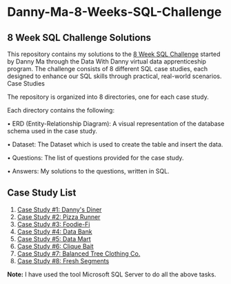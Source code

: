 # Danny-Ma-8-Weeks-SQL-Challenge

## **8 Week SQL Challenge Solutions**

This repository contains my solutions to the [8 Week SQL Challenge](https://8weeksqlchallenge.com/)
 started by Danny Ma through the Data With Danny virtual data apprenticeship program. The challenge consists of 8 different SQL case studies, each designed to enhance our SQL skills through practical, real-world scenarios.
Case Studies

The repository is organized into 8 directories, one for each case study. 

Each directory contains the following:

•	ERD (Entity-Relationship Diagram): A visual representation of the database schema used in the case study.

•	Dataset: The Dataset which is used to create the table and insert the data.

•	Questions: The list of questions provided for the case study.


•	Answers: My solutions to the questions, written in SQL.

## Case Study List

1. [Case Study #1: Danny's Diner](https://github.com/Shyam0801/Danny-Ma-8-Weeks-SQL-Challenge/tree/main/Case%20Study%201%20-%20Danny's%20Diner)
2. [Case Study #2: Pizza Runner](https://github.com/Shyam0801/Danny-Ma-8-Weeks-SQL-Challenge/tree/main/Case%20Study%202%20-%20Pizza%20Runner)
3. [Case Study #3: Foodie-Fi](https://github.com/Shyam0801/Danny-Ma-8-Weeks-SQL-Challenge/tree/main/Case%20Study%203%20-%20Foodie-Fi)
4. [Case Study #4: Data Bank](https://github.com/Shyam0801/Danny-Ma-8-Weeks-SQL-Challenge/tree/main/Case%20Study%204%20-%20Data%20Bank)
5. [Case Study #5: Data Mart](https://github.com/Shyam0801/Danny-Ma-8-Weeks-SQL-Challenge/tree/main/Case%20Study%205%20-%20Data%20Mart)
6. [Case Study #6: Clique Bait](https://github.com/Shyam0801/Danny-Ma-8-Weeks-SQL-Challenge/tree/main/Case%20Study%206%20-%20Clique%20Bait)
7. [Case Study #7: Balanced Tree Clothing Co.](https://github.com/Shyam0801/Danny-Ma-8-Weeks-SQL-Challenge/tree/main/Case%20Study%207%20-%20Balanced%20Tree%20Clothing%20Co)
8. [Case Study #8: Fresh Segments](https://github.com/Shyam0801/Danny-Ma-8-Weeks-SQL-Challenge/tree/main/Case%20Study%208%20-%20Fresh%20Segments)


**Note:** I have used the tool Microsoft SQL Server to do all the above tasks.
